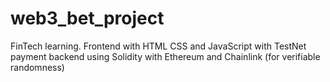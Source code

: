 # web3_bet_project
FinTech learning.  Frontend with HTML CSS and JavaScript with TestNet payment backend using Solidity with Ethereum and Chainlink (for verifiable randomness)
